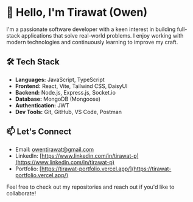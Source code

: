 # 👋 Hello, I'm Tirawat (Owen)

I'm a passionate software developer with a keen interest in building full-stack applications that solve real-world problems. I enjoy working with modern technologies and continuously learning to improve my craft.

## 🛠️ Tech Stack

- **Languages:** JavaScript, TypeScript
- **Frontend:** React, Vite, Tailwind CSS, DaisyUI
- **Backend:** Node.js, Express.js, Socket.io
- **Database:** MongoDB (Mongoose)
- **Authentication:** JWT
- **Dev Tools:** Git, GitHub, VS Code, Postman

## 📫 Let's Connect

- Email: [owentirawat@gmail.com](mailto:owentirawat@gmail.com)
- LinkedIn: [https://www.linkedin.com/in/tirawat-p](https://www.linkedin.com/in/tirawat-p)
- Portfolio: [https://tirawat-portfolio.vercel.app/](https://tirawat-portfolio.vercel.app/)

Feel free to check out my repositories and reach out if you'd like to collaborate!
